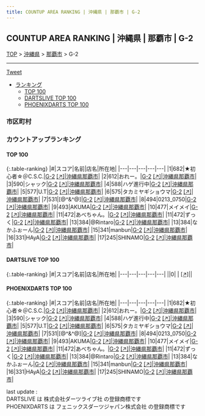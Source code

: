 ```yaml
---
title: COUNTUP AREA RANKING | 沖縄県 | 那覇市 | G-2
---
```

## COUNTUP AREA RANKING | 沖縄県 | 那覇市 | G-2

[TOP](/darts/rank/) > [沖縄県](/darts/rank/沖縄県/) > [那覇市](/darts/rank/沖縄県/那覇市/) > G-2

___

<a href="https://twitter.com/share?ref_src=twsrc%5Etfw" data-text="COUNTUP AREA RANKING | 沖縄県那覇市G-2" class="twitter-share-button" data-hashtags="DARTSLIVE,PHOENIXDARTS,darts,ダーツ" data-show-count="false">Tweet</a>

* [ランキング](#カウントアップランキング)
    * [TOP 100](#top-100)
    * [DARTSLIVE TOP 100](#dartslive-top-100)
    * [PHOENIXDARTS TOP 100](#phoenixdarts-top-100)

### 市区町村

<ul>

</ul>

### カウントアップランキング

#### TOP 100



{:.table-ranking}
|#|スコア|名前|店名|所在地|
|---|---|---|---|---|
|1|682|<span class="rank-name-pd">★初心者☆＠C.S.C.</span>|<a href="/darts/rank/shops/89027.html">G-2</a> <a href="https://vs.phoenixdarts.com/jp/shop/shopDetailInfo/s_89027?s_seq=89027">[↗]</a>|<a href="/darts/rank/沖縄県/那覇市">沖縄県那覇市</a>|
|2|612|<span class="rank-name-pd">おれー。</span>|<a href="/darts/rank/shops/89027.html">G-2</a> <a href="https://vs.phoenixdarts.com/jp/shop/shopDetailInfo/s_89027?s_seq=89027">[↗]</a>|<a href="/darts/rank/沖縄県/那覇市">沖縄県那覇市</a>|
|3|590|<span class="rank-name-pd">シャック</span>|<a href="/darts/rank/shops/89027.html">G-2</a> <a href="https://vs.phoenixdarts.com/jp/shop/shopDetailInfo/s_89027?s_seq=89027">[↗]</a>|<a href="/darts/rank/沖縄県/那覇市">沖縄県那覇市</a>|
|4|588|<span class="rank-name-pd">ハゲ進行中</span>|<a href="/darts/rank/shops/89027.html">G-2</a> <a href="https://vs.phoenixdarts.com/jp/shop/shopDetailInfo/s_89027?s_seq=89027">[↗]</a>|<a href="/darts/rank/沖縄県/那覇市">沖縄県那覇市</a>|
|5|577|<span class="rank-name-pd">U.T</span>|<a href="/darts/rank/shops/89027.html">G-2</a> <a href="https://vs.phoenixdarts.com/jp/shop/shopDetailInfo/s_89027?s_seq=89027">[↗]</a>|<a href="/darts/rank/沖縄県/那覇市">沖縄県那覇市</a>|
|6|575|<span class="rank-name-pd">タカミヤギショウマ</span>|<a href="/darts/rank/shops/89027.html">G-2</a> <a href="https://vs.phoenixdarts.com/jp/shop/shopDetailInfo/s_89027?s_seq=89027">[↗]</a>|<a href="/darts/rank/沖縄県/那覇市">沖縄県那覇市</a>|
|7|531|<span class="rank-name-pd">[@^&amp;^@]</span>|<a href="/darts/rank/shops/89027.html">G-2</a> <a href="https://vs.phoenixdarts.com/jp/shop/shopDetailInfo/s_89027?s_seq=89027">[↗]</a>|<a href="/darts/rank/沖縄県/那覇市">沖縄県那覇市</a>|
|8|494|<span class="rank-name-pd">0213_0750</span>|<a href="/darts/rank/shops/89027.html">G-2</a> <a href="https://vs.phoenixdarts.com/jp/shop/shopDetailInfo/s_89027?s_seq=89027">[↗]</a>|<a href="/darts/rank/沖縄県/那覇市">沖縄県那覇市</a>|
|9|493|<span class="rank-name-pd">AKUMA</span>|<a href="/darts/rank/shops/89027.html">G-2</a> <a href="https://vs.phoenixdarts.com/jp/shop/shopDetailInfo/s_89027?s_seq=89027">[↗]</a>|<a href="/darts/rank/沖縄県/那覇市">沖縄県那覇市</a>|
|10|477|<span class="rank-name-pd">メイメイ</span>|<a href="/darts/rank/shops/89027.html">G-2</a> <a href="https://vs.phoenixdarts.com/jp/shop/shopDetailInfo/s_89027?s_seq=89027">[↗]</a>|<a href="/darts/rank/沖縄県/那覇市">沖縄県那覇市</a>|
|11|472|<span class="rank-name-pd">あべちゃん。</span>|<a href="/darts/rank/shops/89027.html">G-2</a> <a href="https://vs.phoenixdarts.com/jp/shop/shopDetailInfo/s_89027?s_seq=89027">[↗]</a>|<a href="/darts/rank/沖縄県/那覇市">沖縄県那覇市</a>|
|11|472|<span class="rank-name-pd">ずっく</span>|<a href="/darts/rank/shops/89027.html">G-2</a> <a href="https://vs.phoenixdarts.com/jp/shop/shopDetailInfo/s_89027?s_seq=89027">[↗]</a>|<a href="/darts/rank/沖縄県/那覇市">沖縄県那覇市</a>|
|13|384|<span class="rank-name-pd">@Rintaro</span>|<a href="/darts/rank/shops/89027.html">G-2</a> <a href="https://vs.phoenixdarts.com/jp/shop/shopDetailInfo/s_89027?s_seq=89027">[↗]</a>|<a href="/darts/rank/沖縄県/那覇市">沖縄県那覇市</a>|
|13|384|<span class="rank-name-pd">なかふぉーん</span>|<a href="/darts/rank/shops/89027.html">G-2</a> <a href="https://vs.phoenixdarts.com/jp/shop/shopDetailInfo/s_89027?s_seq=89027">[↗]</a>|<a href="/darts/rank/沖縄県/那覇市">沖縄県那覇市</a>|
|15|341|<span class="rank-name-pd">manbun</span>|<a href="/darts/rank/shops/89027.html">G-2</a> <a href="https://vs.phoenixdarts.com/jp/shop/shopDetailInfo/s_89027?s_seq=89027">[↗]</a>|<a href="/darts/rank/沖縄県/那覇市">沖縄県那覇市</a>|
|16|331|<span class="rank-name-pd">HAyA</span>|<a href="/darts/rank/shops/89027.html">G-2</a> <a href="https://vs.phoenixdarts.com/jp/shop/shopDetailInfo/s_89027?s_seq=89027">[↗]</a>|<a href="/darts/rank/沖縄県/那覇市">沖縄県那覇市</a>|
|17|245|<span class="rank-name-pd">SHINAMO</span>|<a href="/darts/rank/shops/89027.html">G-2</a> <a href="https://vs.phoenixdarts.com/jp/shop/shopDetailInfo/s_89027?s_seq=89027">[↗]</a>|<a href="/darts/rank/沖縄県/那覇市">沖縄県那覇市</a>|


#### DARTSLIVE TOP 100



{:.table-ranking}
|#|スコア|名前|店名|所在地|
|---|---|---|---|---|
||0|<span class="rank-name-dl"> </span>|<a href="/darts/rank/shops/.html"></a> <a href="">[↗]</a>|<a href="/darts/rank//"></a>|


#### PHOENIXDARTS TOP 100



{:.table-ranking}
|#|スコア|名前|店名|所在地|
|---|---|---|---|---|
|1|682|<span class="rank-name-pd">★初心者☆＠C.S.C.</span>|<a href="/darts/rank/shops/89027.html">G-2</a> <a href="https://vs.phoenixdarts.com/jp/shop/shopDetailInfo/s_89027?s_seq=89027">[↗]</a>|<a href="/darts/rank/沖縄県/那覇市">沖縄県那覇市</a>|
|2|612|<span class="rank-name-pd">おれー。</span>|<a href="/darts/rank/shops/89027.html">G-2</a> <a href="https://vs.phoenixdarts.com/jp/shop/shopDetailInfo/s_89027?s_seq=89027">[↗]</a>|<a href="/darts/rank/沖縄県/那覇市">沖縄県那覇市</a>|
|3|590|<span class="rank-name-pd">シャック</span>|<a href="/darts/rank/shops/89027.html">G-2</a> <a href="https://vs.phoenixdarts.com/jp/shop/shopDetailInfo/s_89027?s_seq=89027">[↗]</a>|<a href="/darts/rank/沖縄県/那覇市">沖縄県那覇市</a>|
|4|588|<span class="rank-name-pd">ハゲ進行中</span>|<a href="/darts/rank/shops/89027.html">G-2</a> <a href="https://vs.phoenixdarts.com/jp/shop/shopDetailInfo/s_89027?s_seq=89027">[↗]</a>|<a href="/darts/rank/沖縄県/那覇市">沖縄県那覇市</a>|
|5|577|<span class="rank-name-pd">U.T</span>|<a href="/darts/rank/shops/89027.html">G-2</a> <a href="https://vs.phoenixdarts.com/jp/shop/shopDetailInfo/s_89027?s_seq=89027">[↗]</a>|<a href="/darts/rank/沖縄県/那覇市">沖縄県那覇市</a>|
|6|575|<span class="rank-name-pd">タカミヤギショウマ</span>|<a href="/darts/rank/shops/89027.html">G-2</a> <a href="https://vs.phoenixdarts.com/jp/shop/shopDetailInfo/s_89027?s_seq=89027">[↗]</a>|<a href="/darts/rank/沖縄県/那覇市">沖縄県那覇市</a>|
|7|531|<span class="rank-name-pd">[@^&amp;^@]</span>|<a href="/darts/rank/shops/89027.html">G-2</a> <a href="https://vs.phoenixdarts.com/jp/shop/shopDetailInfo/s_89027?s_seq=89027">[↗]</a>|<a href="/darts/rank/沖縄県/那覇市">沖縄県那覇市</a>|
|8|494|<span class="rank-name-pd">0213_0750</span>|<a href="/darts/rank/shops/89027.html">G-2</a> <a href="https://vs.phoenixdarts.com/jp/shop/shopDetailInfo/s_89027?s_seq=89027">[↗]</a>|<a href="/darts/rank/沖縄県/那覇市">沖縄県那覇市</a>|
|9|493|<span class="rank-name-pd">AKUMA</span>|<a href="/darts/rank/shops/89027.html">G-2</a> <a href="https://vs.phoenixdarts.com/jp/shop/shopDetailInfo/s_89027?s_seq=89027">[↗]</a>|<a href="/darts/rank/沖縄県/那覇市">沖縄県那覇市</a>|
|10|477|<span class="rank-name-pd">メイメイ</span>|<a href="/darts/rank/shops/89027.html">G-2</a> <a href="https://vs.phoenixdarts.com/jp/shop/shopDetailInfo/s_89027?s_seq=89027">[↗]</a>|<a href="/darts/rank/沖縄県/那覇市">沖縄県那覇市</a>|
|11|472|<span class="rank-name-pd">あべちゃん。</span>|<a href="/darts/rank/shops/89027.html">G-2</a> <a href="https://vs.phoenixdarts.com/jp/shop/shopDetailInfo/s_89027?s_seq=89027">[↗]</a>|<a href="/darts/rank/沖縄県/那覇市">沖縄県那覇市</a>|
|11|472|<span class="rank-name-pd">ずっく</span>|<a href="/darts/rank/shops/89027.html">G-2</a> <a href="https://vs.phoenixdarts.com/jp/shop/shopDetailInfo/s_89027?s_seq=89027">[↗]</a>|<a href="/darts/rank/沖縄県/那覇市">沖縄県那覇市</a>|
|13|384|<span class="rank-name-pd">@Rintaro</span>|<a href="/darts/rank/shops/89027.html">G-2</a> <a href="https://vs.phoenixdarts.com/jp/shop/shopDetailInfo/s_89027?s_seq=89027">[↗]</a>|<a href="/darts/rank/沖縄県/那覇市">沖縄県那覇市</a>|
|13|384|<span class="rank-name-pd">なかふぉーん</span>|<a href="/darts/rank/shops/89027.html">G-2</a> <a href="https://vs.phoenixdarts.com/jp/shop/shopDetailInfo/s_89027?s_seq=89027">[↗]</a>|<a href="/darts/rank/沖縄県/那覇市">沖縄県那覇市</a>|
|15|341|<span class="rank-name-pd">manbun</span>|<a href="/darts/rank/shops/89027.html">G-2</a> <a href="https://vs.phoenixdarts.com/jp/shop/shopDetailInfo/s_89027?s_seq=89027">[↗]</a>|<a href="/darts/rank/沖縄県/那覇市">沖縄県那覇市</a>|
|16|331|<span class="rank-name-pd">HAyA</span>|<a href="/darts/rank/shops/89027.html">G-2</a> <a href="https://vs.phoenixdarts.com/jp/shop/shopDetailInfo/s_89027?s_seq=89027">[↗]</a>|<a href="/darts/rank/沖縄県/那覇市">沖縄県那覇市</a>|
|17|245|<span class="rank-name-pd">SHINAMO</span>|<a href="/darts/rank/shops/89027.html">G-2</a> <a href="https://vs.phoenixdarts.com/jp/shop/shopDetailInfo/s_89027?s_seq=89027">[↗]</a>|<a href="/darts/rank/沖縄県/那覇市">沖縄県那覇市</a>|


<div class="footer border-top border-gray-light mt-5 pt-3 text-right text-gray">
    last update : <span style="font-weight: italic" id="foot_last_modified"></span><br />
    DARTSLIVE は 株式会社ダーツライブ社 の登録商標です<br />
    PHOENIXDARTS は フェニックスダーツジャパン株式会社 の登録商標です<br />
</div>

<script src="https://cdnjs.cloudflare.com/ajax/libs/jquery.tablesorter/2.31.3/js/jquery.tablesorter.min.js" integrity="sha512-qzgd5cYSZcosqpzpn7zF2ZId8f/8CHmFKZ8j7mU4OUXTNRd5g+ZHBPsgKEwoqxCtdQvExE5LprwwPAgoicguNg==" crossorigin="anonymous" referrerpolicy="no-referrer"></script>
<link rel="stylesheet" href="https://cdnjs.cloudflare.com/ajax/libs/jquery.tablesorter/2.31.3/css/theme.default.min.css" integrity="sha512-wghhOJkjQX0Lh3NSWvNKeZ0ZpNn+SPVXX1Qyc9OCaogADktxrBiBdKGDoqVUOyhStvMBmJQ8ZdMHiR3wuEq8+w==" crossorigin="anonymous" referrerpolicy="no-referrer" />
<script>
$(function() {
    $(".table-ranking").tablesorter({sortList:[[0, 0]]});
    $("#foot_last_modified").text(formatDate(new Date(document.lastModified), 'yyyy-MM-dd HH:mm:ss'));
});
</script>

<script async src="https://platform.twitter.com/widgets.js" charset="utf-8"></script>